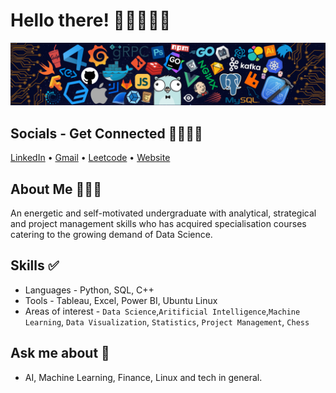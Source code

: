 # Hello there! 👋🏼🧑🏽‍💻
![image](https://github.com/TanmayMehta-ml/TanmayMehta-ml/blob/main/github_banner.png)
## Socials - Get Connected 🫱🏽‍🫲🏻
[LinkedIn](https://www.linkedin.com/in/tanmay-here/) &bullet; [Gmail](mehtatanmay9211@gmail.com) &bullet; [Leetcode](https://leetcode.com/mehtatanmay9211/) &bullet; [Website](https://sites.google.com/student.onlinedegree.iitm.ac.in/tanmay-mehta/student-portfolio) 

## About Me 🙋🏽‍♂️
An energetic and self-motivated undergraduate with analytical, strategical and project management skills who has acquired specialisation courses catering to the growing demand of Data Science.

## Skills ✅
* Languages - Python, SQL, C++
* Tools - Tableau, Excel, Power BI, Ubuntu Linux
* Areas of interest - `Data Science`,`Aritificial Intelligence`,`Machine Learning`, `Data Visualization`, `Statistics`, `Project Management`, `Chess`

## Ask me about 🌟

- AI, Machine Learning, Finance, Linux and tech in general.

